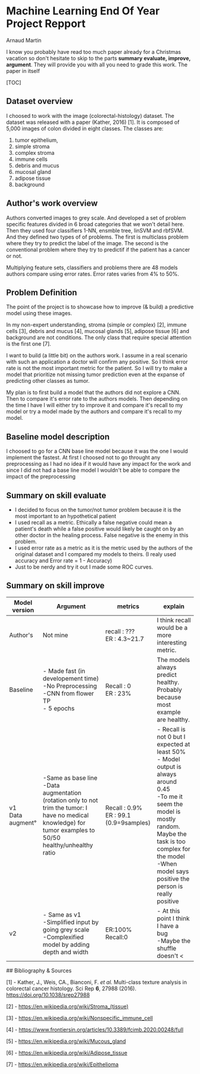 # Machine Learning End Of Year Project Repport

Arnaud Martin

I know you probably have read too much paper already for a Christmas vacation so don't hesitate to skip to the parts **summary evaluate, improve, argument**. They will provide you with all you need to grade this work. The paper in itself 

[TOC]

## Dataset overview

I choosed to work with the image (colorectal-histology) dataset. The dataset was released with a paper (Kather, 2016) [1]. It is composed of 5,000 images of colon divided in eight classes.  The classes are:

1. tumor epithelium, 
2. simple stroma
3. complex stroma
4. immune cells
5. debris and mucus
6. mucosal gland
7. adipose tissue
8. background

## Author's work overview

 Authors converted images to grey scale. And developed a set of problem specific features divided in 6 broad categories that we won't detail here. Then they used four classifiers 1-NN, ensmble tree, linSVM and rbfSVM. And they defined two types of of problems. The first is multiclass problem where they try to predict the label of the image. The second is the conventional problem where they try to predictif if the patient has a cancer or not.

Multiplying feature sets, classifiers and problems there are 48 models authors compare using error rates. Error rates varies from 4% to 50%.

## Problem Definition

The point of the project is to showcase how to improve (& build) a predictive model using these images.

In my non-expert understanding, stroma (simple or complex) [2],  immune cells [3], debris and mucus [4], mucosal glands [5],  adipose tissue [6] and background are not conditions. The only class that require special attention is the first one [7].  

I want to build (a little bit) on the authors work. I assume in a real scenario with such an application a doctor will confirm any positive. So I think error rate is not the most important metric for the patient. So I will try to make a model that prioritize not missing tumor prediction even at the expanse of predicting other classes as tumor.

My plan is to first build a model that the authors did not explore a CNN. Then to compare it's error rate to the authors models. Then depending on the time I have I will either try to improve it and compare it's recall to my model or try a model made by the authors and compare it's recall to my model. 

## Baseline model description

I choosed to go for a CNN base line model because it was the one I would implement the fastest. At first I choosed not to go throught any preprocessing as I had no idea if it would have any impact for the work and since I did not had a base line model I wouldn't be able to compare the impact of the preprocessing





## Summary on skill evaluate

* I decided to focus on the tumor/not tumor problem because it is the most important to an hypothetical patient
* I used recall as a metric. Ethically a false negative could mean a patient's death while a false positive would likely be caught on by an other doctor in the healing process. False negative is the enemy in this problem.
* I used error rate as a metric as it is the metric used by the authors of the original dataset and I compared my models to theirs. (I realy used accuracy and Error rate = 1 - Accuracy)
* Just to be nerdy and try it out I made some ROC curves.

## Summary on skill improve 

| Model version         | Argument                                                     | metrics                                     | explain                                                      |
| --------------------- | ------------------------------------------------------------ | ------------------------------------------- | ------------------------------------------------------------ |
| Author's              | Not mine                                                     | recall : ???<br />ER : 4.3~21.7             | I think recall would be a more interesting metric.           |
| Baseline              | - Made fast (in developement time)<br />-No Preprocessing<br />-CNN from flower TP<br />- 5 epochs | Recall : 0<br />ER : 23%                    | The models always predict healthy. Probably because most example are healthy. |
| v1<br />Data augment° | -Same as base line<br />-Data augmentation (rotation only to not trim the tumor: I have no medical knowledge) for tumor examples to 50/50 healthy/unhealthy ratio | Recall : 0.9%<br />ER : 99.1 (0.9=9samples) | - Recall is not 0 but I expected at least 50%<br />- Model output is always around 0.45 <br />-To me it seem the model is mostly random. Maybe the task is too complex for the model<br />-When model says positive the person is really positive |
| v2                    | - Same as v1<br />-Simplified input by going grey scale<br />-Complexified model by adding depth and width | ER:100%<br />Recall:0                       | - At this point I think I have a bug<br />-Maybe the shuffle doesn't < |






## Bibliography & Sources

[1] - Kather, J., Weis, CA., Bianconi, F. *et al.* Multi-class texture analysis in colorectal cancer histology. Sci Rep **6**, 27988 (2016). https://doi.org/10.1038/srep27988

[2] - https://en.wikipedia.org/wiki/Stroma_(tissue)

[3] - https://en.wikipedia.org/wiki/Nonspecific_immune_cell

[4] - https://www.frontiersin.org/articles/10.3389/fcimb.2020.00248/full

[5] - https://en.wikipedia.org/wiki/Mucous_gland

[6] - https://en.wikipedia.org/wiki/Adipose_tissue

[7] - https://en.wikipedia.org/wiki/Epithelioma
